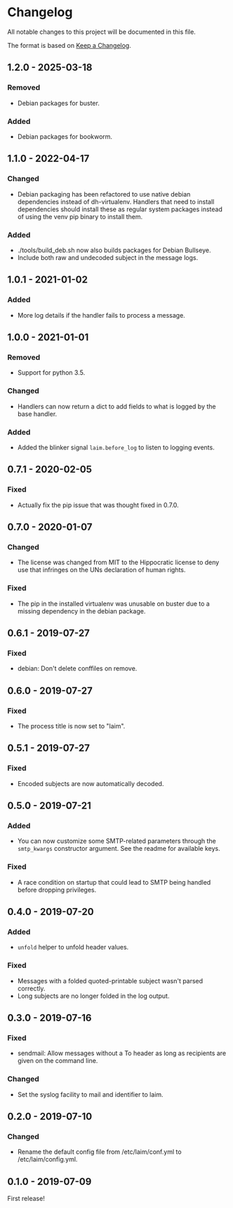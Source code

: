 # Changelog

All notable changes to this project will be documented in this file.

The format is based on [Keep a Changelog](https://keepachangelog.com/).

1.2.0 - 2025-03-18
------------------

### Removed
- Debian packages for buster.

### Added
- Debian packages for bookworm.


1.1.0 - 2022-04-17
------------------

### Changed
- Debian packaging has been refactored to use native debian dependencies instead of dh-virtualenv.
  Handlers that need to install dependencies should install these as regular system packages instead
  of using the venv pip binary to install them.

### Added
- ./tools/build_deb.sh now also builds packages for Debian Bullseye.
- Include both raw and undecoded subject in the message logs.


1.0.1 - 2021-01-02
------------------

### Added
- More log details if the handler fails to process a message.


1.0.0 - 2021-01-01
------------------

### Removed
- Support for python 3.5.

### Changed
- Handlers can now return a dict to add fields to what is logged by the base handler.

### Added
- Added the blinker signal `laim.before_log` to listen to logging events.


0.7.1 - 2020-02-05
------------------

### Fixed
- Actually fix the pip issue that was thought fixed in 0.7.0.


0.7.0 - 2020-01-07
------------------

### Changed
- The license was changed from MIT to the Hippocratic license to deny use that infringes on the UNs
  declaration of human rights.

### Fixed
- The pip in the installed virtualenv was unusable on buster due to a missing dependency in the
  debian package.


0.6.1 - 2019-07-27
------------------

### Fixed
- debian: Don't delete conffiles on remove.


0.6.0 - 2019-07-27
-----------------

### Fixed
- The process title is now set to "laim".


0.5.1 - 2019-07-27
-----------------

### Fixed
- Encoded subjects are now automatically decoded.


0.5.0 - 2019-07-21
------------------

### Added
- You can now customize some SMTP-related parameters through the `smtp_kwargs` constructor
  argument. See the readme for available keys.

### Fixed
- A race condition on startup that could lead to SMTP being handled before dropping privileges.


0.4.0 - 2019-07-20
------------------

### Added
- `unfold` helper to unfold header values.

### Fixed
- Messages with a folded quoted-printable subject wasn't parsed correctly.
- Long subjects are no longer folded in the log output.


0.3.0 - 2019-07-16
------------------

### Fixed
- sendmail: Allow messages without a To header as long as recipients are given on the command line.

### Changed
- Set the syslog facility to mail and identifier to laim.


0.2.0 - 2019-07-10
------------------

### Changed
- Rename the default config file from /etc/laim/conf.yml to /etc/laim/config.yml.


0.1.0 - 2019-07-09
------------------

First release!
